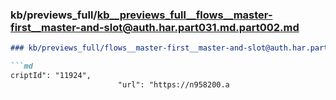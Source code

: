 ### kb/previews_full/kb__previews_full__flows__master-first__master-and-slot@auth.har.part031.md.part002.md

```md
### kb/previews_full/flows__master-first__master-and-slot@auth.har.part031.md (part 002)

```md
criptId": "11924",
                        "url": "https://n958200.a
```

```

```
